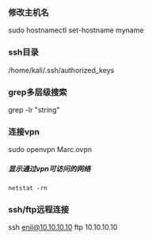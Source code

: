 ### 修改主机名
sudo hostnamectl set-hostname myname

### ssh目录

/home/kali/.ssh/authorized_keys

### grep多层级搜索

grep -lr "string"

### 连接vpn

sudo openvpn Marc.ovpn
##### 显示通过vpn可访问的网络
    netstat -rn

### ssh/ftp远程连接

ssh enil@10.10.10.10
ftp 10.10.10.10